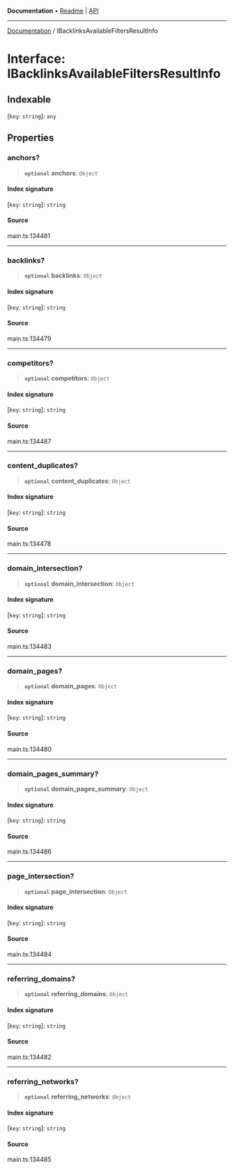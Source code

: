 **Documentation** • [Readme](../README.md) \| [API](../globals.md)

***

[Documentation](../README.md) / IBacklinksAvailableFiltersResultInfo

# Interface: IBacklinksAvailableFiltersResultInfo

## Indexable

 \[`key`: `string`\]: `any`

## Properties

### anchors?

> **`optional`** **anchors**: `Object`

#### Index signature

 \[`key`: `string`\]: `string`

#### Source

main.ts:134481

***

### backlinks?

> **`optional`** **backlinks**: `Object`

#### Index signature

 \[`key`: `string`\]: `string`

#### Source

main.ts:134479

***

### competitors?

> **`optional`** **competitors**: `Object`

#### Index signature

 \[`key`: `string`\]: `string`

#### Source

main.ts:134487

***

### content\_duplicates?

> **`optional`** **content\_duplicates**: `Object`

#### Index signature

 \[`key`: `string`\]: `string`

#### Source

main.ts:134478

***

### domain\_intersection?

> **`optional`** **domain\_intersection**: `Object`

#### Index signature

 \[`key`: `string`\]: `string`

#### Source

main.ts:134483

***

### domain\_pages?

> **`optional`** **domain\_pages**: `Object`

#### Index signature

 \[`key`: `string`\]: `string`

#### Source

main.ts:134480

***

### domain\_pages\_summary?

> **`optional`** **domain\_pages\_summary**: `Object`

#### Index signature

 \[`key`: `string`\]: `string`

#### Source

main.ts:134486

***

### page\_intersection?

> **`optional`** **page\_intersection**: `Object`

#### Index signature

 \[`key`: `string`\]: `string`

#### Source

main.ts:134484

***

### referring\_domains?

> **`optional`** **referring\_domains**: `Object`

#### Index signature

 \[`key`: `string`\]: `string`

#### Source

main.ts:134482

***

### referring\_networks?

> **`optional`** **referring\_networks**: `Object`

#### Index signature

 \[`key`: `string`\]: `string`

#### Source

main.ts:134485
